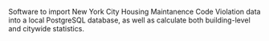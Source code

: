 Software to import New York City Housing Maintanence Code Violation data into
a local PostgreSQL database, as well as calculate both building-level and
citywide statistics.
